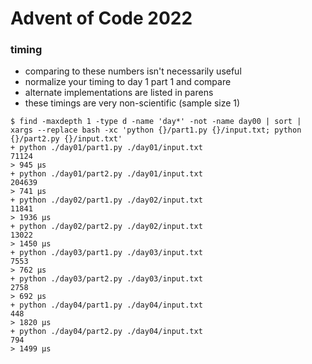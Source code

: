 # Advent of Code 2022

### timing

- comparing to these numbers isn't necessarily useful
- normalize your timing to day 1 part 1 and compare
- alternate implementations are listed in parens
- these timings are very non-scientific (sample size 1)

```console
$ find -maxdepth 1 -type d -name 'day*' -not -name day00 | sort | xargs --replace bash -xc 'python {}/part1.py {}/input.txt; python {}/part2.py {}/input.txt'
+ python ./day01/part1.py ./day01/input.txt
71124
> 945 μs
+ python ./day01/part2.py ./day01/input.txt
204639
> 741 μs
+ python ./day02/part1.py ./day02/input.txt
11841
> 1936 μs
+ python ./day02/part2.py ./day02/input.txt
13022
> 1450 μs
+ python ./day03/part1.py ./day03/input.txt
7553
> 762 μs
+ python ./day03/part2.py ./day03/input.txt
2758
> 692 μs
+ python ./day04/part1.py ./day04/input.txt
448
> 1820 μs
+ python ./day04/part2.py ./day04/input.txt
794
> 1499 μs
```

